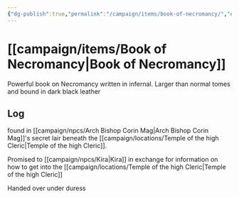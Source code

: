 ```yaml
---
{"dg-publish":true,"permalink":"/campaign/items/book-of-necromancy/","noteIcon":"","created":"2025-10-26T09:16:40.745-07:00","updated":"2025-10-27T13:25:09.154-07:00"}
---
```


# [[campaign/items/Book of Necromancy\|Book of Necromancy]]
Powerful book on Necromancy written in infernal.
Larger than normal tomes and bound in dark black leather

## Log
found in [[campaign/npcs/Arch Bishop Corin Mag\|Arch Bishop Corin Mag]]'s secret lair beneath the [[campaign/locations/Temple of the high Cleric\|Temple of the high Cleric]].

Promised to [[campaign/npcs/Kira\|Kira]] in exchange for information on how to get into the [[campaign/locations/Temple of the high Cleric\|Temple of the high Cleric]]

Handed over under duress
